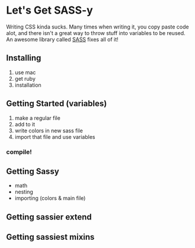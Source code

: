 # Let's Get SASS-y

Writing CSS kinda sucks. Many times when writing it, you copy paste code alot, and there isn't a great way to throw stuff into variables to be reused. An awesome library called [SASS](http://sass-lang.com/) fixes all of it!

## Installing

1. use mac
2. get ruby
3. installation

## Getting Started (variables)

1. make a regular file
2. add to it
3. write colors in new sass file
4. import that file and use variables

### compile!

## Getting Sassy
- math
- nesting
- importing (colors & main file)

## Getting sassier extend

## Getting sassiest mixins
